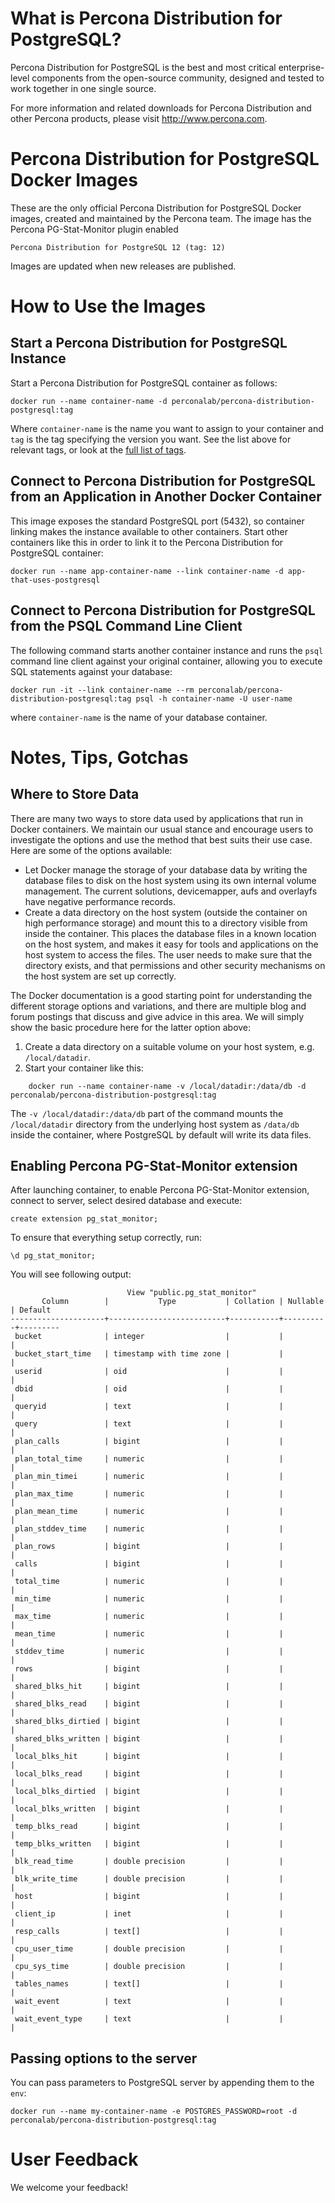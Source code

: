# What is Percona Distribution for PostgreSQL?

Percona Distribution for PostgreSQL is the best and most critical enterprise-level components from the open-source community, designed and tested to work together in one single source.

For more information and related downloads for Percona Distribution and other Percona products, please visit http://www.percona.com.

# Percona Distribution for PostgreSQL Docker Images

These are the only official Percona Distribution for PostgreSQL Docker images, created and maintained by the Percona team. The image has the Percona PG-Stat-Monitor plugin enabled

    Percona Distribution for PostgreSQL 12 (tag: 12)

Images are updated when new releases are published.

# How to Use the Images

## Start a Percona Distribution for PostgreSQL Instance

Start a Percona Distribution for PostgreSQL container as follows:

    docker run --name container-name -d perconalab/percona-distribution-postgresql:tag

Where `container-name` is the name you want to assign to your container and `tag` is the tag specifying the version you want. See the list above for relevant tags, or look at the [full list of tags](https://hub.docker.com/r/perconalab/percona-distribution-postgresql/tags/).

## Connect to Percona Distribution for PostgreSQL from an Application in Another Docker Container

This image exposes the standard PostgreSQL port (5432), so container linking makes the instance available to other containers. Start other containers like this in order to link it to the Percona Distribution for PostgreSQL container:

    docker run --name app-container-name --link container-name -d app-that-uses-postgresql

## Connect to Percona Distribution for PostgreSQL from the PSQL Command Line Client

The following command starts another container instance and runs the `psql` command line client against your original container, allowing you to execute SQL statements against your database:

    docker run -it --link container-name --rm perconalab/percona-distribution-postgresql:tag psql -h container-name -U user-name

where `container-name` is the name of your database container.


# Notes, Tips, Gotchas

## Where to Store Data

There are many two ways to store data used by applications that run in Docker containers. We maintain our usual stance and encourage users to investigate the options and use the method that best suits their use case. Here are some of the options available:

* Let Docker manage the storage of your database data by writing the database files to disk on the host system using its own internal volume management. The current solutions, devicemapper, aufs and overlayfs have negative performance records.
* Create a data directory on the host system (outside the container on high performance storage) and mount this to a directory visible from inside the container. This places the database files in a known location on the host system, and makes it easy for tools and applications on the host system to access the files. The user needs to make sure that the directory exists, and that permissions and other security mechanisms on the host system are set up correctly.

The Docker documentation is a good starting point for understanding the different storage options and variations, and there are multiple blog and forum postings that discuss and give advice in this area. We will simply show the basic procedure here for the latter option above:

1. Create a data directory on a suitable volume on your host system, e.g. `/local/datadir`.
2. Start your container like this:

```
    docker run --name container-name -v /local/datadir:/data/db -d perconalab/percona-distribution-postgresql:tag
```

The `-v /local/datadir:/data/db` part of the command mounts the `/local/datadir` directory from the underlying host system as `/data/db` inside the container, where PostgreSQL by default will write its data files.

## Enabling Percona PG-Stat-Monitor extension

After launching container, to enable Percona PG-Stat-Monitor extension, connect to server, select desired database and execute:

```
create extension pg_stat_monitor;
```

To ensure that everything setup correctly, run:

```
\d pg_stat_monitor;
```

You will see following output:

```
                          View "public.pg_stat_monitor"
       Column        |           Type           | Collation | Nullable | Default
---------------------+--------------------------+-----------+----------+---------
 bucket              | integer                  |           |          |
 bucket_start_time   | timestamp with time zone |           |          |
 userid              | oid                      |           |          |
 dbid                | oid                      |           |          |
 queryid             | text                     |           |          |
 query               | text                     |           |          |
 plan_calls          | bigint                   |           |          |
 plan_total_time     | numeric                  |           |          |
 plan_min_timei      | numeric                  |           |          |
 plan_max_time       | numeric                  |           |          |
 plan_mean_time      | numeric                  |           |          |
 plan_stddev_time    | numeric                  |           |          |
 plan_rows           | bigint                   |           |          |
 calls               | bigint                   |           |          |
 total_time          | numeric                  |           |          |
 min_time            | numeric                  |           |          |
 max_time            | numeric                  |           |          |
 mean_time           | numeric                  |           |          |
 stddev_time         | numeric                  |           |          |
 rows                | bigint                   |           |          |
 shared_blks_hit     | bigint                   |           |          |
 shared_blks_read    | bigint                   |           |          |
 shared_blks_dirtied | bigint                   |           |          |
 shared_blks_written | bigint                   |           |          |
 local_blks_hit      | bigint                   |           |          |
 local_blks_read     | bigint                   |           |          |
 local_blks_dirtied  | bigint                   |           |          |
 local_blks_written  | bigint                   |           |          |
 temp_blks_read      | bigint                   |           |          |
 temp_blks_written   | bigint                   |           |          |
 blk_read_time       | double precision         |           |          |
 blk_write_time      | double precision         |           |          |
 host                | bigint                   |           |          |
 client_ip           | inet                     |           |          |
 resp_calls          | text[]                   |           |          |
 cpu_user_time       | double precision         |           |          |
 cpu_sys_time        | double precision         |           |          |
 tables_names        | text[]                   |           |          |
 wait_event          | text                     |           |          |
 wait_event_type     | text                     |           |          |
 ```

## Passing options to the server

You can pass parameters to PostgreSQL server by appending them to the `env`:

    docker run --name my-container-name -e POSTGRES_PASSWORD=root -d perconalab/percona-distribution-postgresql:tag

# User Feedback

We welcome your feedback!
